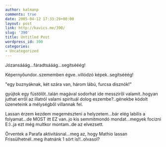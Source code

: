 ```yaml
---
author: kalmanp
comments: true
date: 2005-04-12 17:33:29+00:00
layout: post
link: http://kavics.me/390/
slug: '390'
title: Untitled Post
wordpress_id: 390
categories:
- Uncategorized
---
```


Józansááág...fáradtsááág...segítsééég!




Képernyőundor..szememben égve..villódzó képek..segítsééég!




"egy buznyáknak, két szára van, három lábú, furcsa disznók!"




gyújtok egy füstölőt..talán magával sodorhat ide messziről valamit..hogyan juthat erről az illatról valami spirituál dolog eszembe?..génekbe kódolt üzeneteink a mélységből villannak fel.




Lassan érzem kezdem megemészteni a helyzetem...bár elég labilis a folyamat...de MOST itt EZ van..jo kis semmitmondó mondat...megyek focizni E:)..ja ezt még multkor montam..de az elvezsett.




Örventek a Parafa aktivitásnal...meg az, hogy Mathio lassan Frissülhetnél..meg ihatnánk 1 sört is!!..olvasol?

